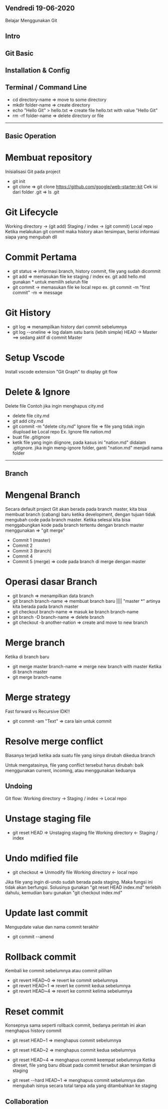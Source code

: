 ###
Vendredi
19-06-2020
---
Belajar Menggunakan Git
###

## Intro

## Git Basic

## Installation & Config

## Terminal / Command Line
- cd directory-name => move to some directory
- mkdir folder-name => create directory
- echo "Hello Git" > hello.txt => create file hello.txt with value "Hello Git"
- rm -rf folder-name => delete directory or file
-----

## Basic Operation
# Membuat repository
Inisialisasi Git pada project
* git init
* git clone => git clone https://github.com/google/web-starter-kit
Cek isi dari folder .git => ls .git

# Git Lifecycle
Working directory -> (git add) Staging / index -> (git commit) Local repo 
Ketika melakukan git commit maka history akan tersimpan, berisi informasi siapa yang mengubah dll

# Commit Pertama
* git status => informasi branch, history commit, file yang sudah dicommit
* git add => memasukan file ke staging / index 
  ex. git add hello.md
  gunakan * untuk memilih seluruh file
* git commit -> memasukan file ke local repo
  ex. git commit -m "first commit" 
  -m => message

# Git History
* git log => menampilkan history dari commit sebelumnya 
* git log --oneline => log dalam satu baris (lebih simple)
HEAD -> Master ==> sedang aktif di commit Master

# Setup Vscode
Install vscode extension "Git Graph" to display git flow

# Delete & Ignore
Delete file
 Contoh jika ingin menghapus city.md
 - delete file city.md
 - git add city.md
 - git commit -m "delete city.md"
Ignore file => file yang tidak ingin diupload ke Local repo
 Ex. Ignore file nation.md
 - buat file .gitignore
 - ketik file yang ingin diignore, pada kasus ini "nation.md" didalam .gitignore.
   jika ingin meng-ignore folder, ganti "nation.md" menjadi nama folder
-----

## Branch
# Mengenal Branch
Secara default project Git akan berada pada branch master,
kita bisa membuat branch (cabang) baru ketika development, dengan tujuan tidak mengubah code pada branch master.
Ketika selesai kita bisa menggabungkan kode pada branch tertentu dengan branch master menggunakan => "git merge"
- Commit 1 (master)
- Commit 2
- Commit 3 (branch)
- Commit 4
- Commit 5 (merge) => code pada branch di merge dengan master

# Operasi dasar Branch
* git branch => menampilkan data branch
* git branch branch-name => membuat branch baru |||| "master *" artinya kita berada pada branch master
* git checkout branch-name => masuk ke branch branch-name
* git branch -D branch-name => delete branch
* git checkout -b another-nation => create and move to new branch

# Merge branch
Ketika di branch baru
* git merge master branch-name => merge new branch with master
Ketika di branch master
* git merge branch-name

# Merge strategy
Fast forward vs Recursive
IDK!!
* git commit -am "Text" => cara lain untuk commit

# Resolve merge conflict
Biasanya terjadi ketika ada suatu file yang isinya dirubah dikedua branch

Untuk mengatasinya, file yang conflict tersebut harus dirubah: baik menggunakan current, incoming, atau menggunakan keduanya

## Undoing
Git flow:
Working directory -> Staging / index -> Local repo

# Unstage staging file
* git reset HEAD => Unstaging staging file
Working directory <- Staging / index

# Undo mdified file
* git checkout => Unmodify file
Working directory <- local repo

Jika file yang ingin di-undo sudah berada pada staging.
Maka fungsi ini tidak akan berfungsi.
Solusinya gunakan "git reset HEAD index.md" terlebih dahulu, kemudian baru gunakan "git checkout index.md"

# Update last commit
Mengupdate value dan nama commit terakhir
* git commit --amend

# Rollback commit
Kembali ke commit sebelumnya atau commit pilihan
* git revert HEAD~0 => revert ke commit sebelumnya
* git revert HEAD~1 => revert ke commit kedua sebelumnya
* git revert HEAD~4 => revert ke commit kelima sebelumnya

# Reset commit
Konsepnya sama seperti rollback commit, 
bedanya perintah ini akan menghapus history commit
* git reset HEAD~1 => menghapus commit sebelumnya
* git reset HEAD~2 => menghapus commit kedua sebelumnya
* git reset HEAD~4 => menghapus commit keempat sebelumnya
Ketika direset, file yang baru dibuat pada commit tersebut akan tersimpan di staging

* git reset --hard HEAD~1 => menghapus commit sebelumnya dan mengubah isinya secara total tanpa ada yang ditambahkan ke staging

## Collaboration
